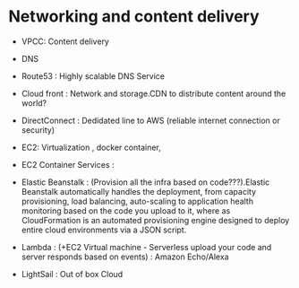 Networking and content delivery
=================================

- VPCC: Content delivery

- DNS

- Route53 : Highly scalable DNS Service

- Cloud front : Network and storage.CDN to distribute content around the world?

- DirectConnect : Dedidated line to AWS (reliable internet connection or security)

- EC2: Virtualization , docker container,

- EC2 Container Services :

- Elastic Beanstalk : (Provision all the infra based on code???).Elastic Beanstalk automatically handles the deployment, from capacity
provisioning, load balancing, auto-scaling to application health monitoring based
on the code you upload to it, where as CloudFormation is an automated
provisioning engine designed to deploy entire cloud environments via a JSON
script.

- Lambda : (+EC2 Virtual machine - Serverless upload your code and server responds based on events) : Amazon Echo/Alexa

- LightSail : Out of box Cloud
